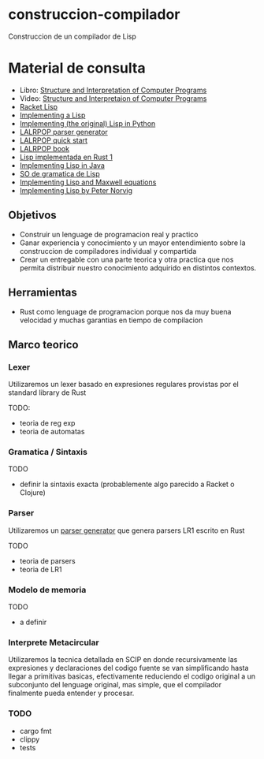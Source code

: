 # construccion-compilador
Construccion de un compilador de Lisp


# Material de consulta

- Libro: [Structure and Interpretation of Computer Programs](https://mitpress.mit.edu/sites/default/files/sicp/full-text/book/book-Z-H-38.html#%_index_start)
- Video: [Structure and Interpretaion of Computer Programs](https://www.youtube.com/watch?v=2Op3QLzMgSY)
- [Racket Lisp](https://racket-lang.org/)
- [Implementing a Lisp](http://wiki.c2.com/?ImplementingLisp)
- [Implementing (the original) Lisp in Python](http://kjetilvalle.com/posts/original-lisp.html)
- [LALRPOP parser generator](https://github.com/lalrpop/lalrpop)
- [LALRPOP quick start](http://lalrpop.github.io/lalrpop/quick_start_guide.html)
- [LALRPOP book](http://lalrpop.github.io/lalrpop/tutorial)
- [Lisp implementada en Rust 1](https://github.com/swgillespie/rust-lisp)
- [Implementing Lisp in Java](http://www.cis.upenn.edu/~matuszek/cit594-2003/Assignments/03-implementing-lisp.html)
- [SO de gramatica de Lisp](https://stackoverflow.com/questions/517113/lisp-grammar-in-yacc)
- [Implementing Lisp and Maxwell equations](http://www.righto.com/2008/07/maxwells-equations-of-software-examined.html)
- [Implementing Lisp by Peter Norvig](http://norvig.com/lispy.html)

## Objetivos

- Construir un lenguage de programacion real y practico
- Ganar experiencia y conocimiento y un mayor entendimiento sobre la construccion de compiladores individual y compartida
- Crear un entregable con una parte teorica y otra practica que nos permita distribuir nuestro conocimiento adquirido en distintos contextos.

## Herramientas
- Rust como lenguage de programacion porque nos da muy buena velocidad y muchas garantias en tiempo de compilacion

## Marco teorico

### Lexer

Utilizaremos un lexer basado en expresiones regulares provistas por el standard library de Rust

TODO:
- teoria de reg exp
- teoria de automatas


### Gramatica / Sintaxis

TODO
- definir la sintaxis exacta (probablemente algo parecido a Racket o Clojure)

### Parser

Utilizaremos un [parser generator](https://github.com/lalrpop/lalrpop) que genera parsers LR1 escrito en Rust

TODO
- teoria de parsers
- teoria de LR1

### Modelo de memoria

TODO
- a definir

### Interprete Metacircular

Utilizaremos la tecnica detallada en SCIP en donde recursivamente las expresiones y declaraciones del codigo fuente
se van simplificando hasta llegar a primitivas basicas, efectivamente reduciendo el codigo original a un subconjunto
del lenguage original, mas simple, que el compilador finalmente pueda entender y procesar.





### TODO
- cargo fmt
- clippy
- tests
